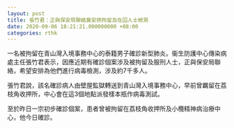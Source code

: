 ```yaml
---
layout: post
title: 張竹君：正與保安局聯絡冀安排拘留及在囚人士檢測
date: 2020-09-06 18:21:21.000000000 +08:00
categories: rthk
---
```


一名被拘留在青山灣入境事務中心的泰籍男子確診新型肺炎。衞生防護中心傳染病處主任張竹君表示，因應近期有確診個案涉及被拘留及服刑人士，正與保安局聯絡，希望安排為他們進行病毒檢測，涉及約7千多人。

張竹君說，該名確診病人由壁屋監獄轉送到青山灣入境事務中心，早前曾羈留在荔枝角收押所，中心會在這3個地點派發樣本瓶作病毒測試。

至於昨日一宗初步確診個案，患者曾被拘留在荔枝角收押所及小欖精神病治療中心，他今日確診。
